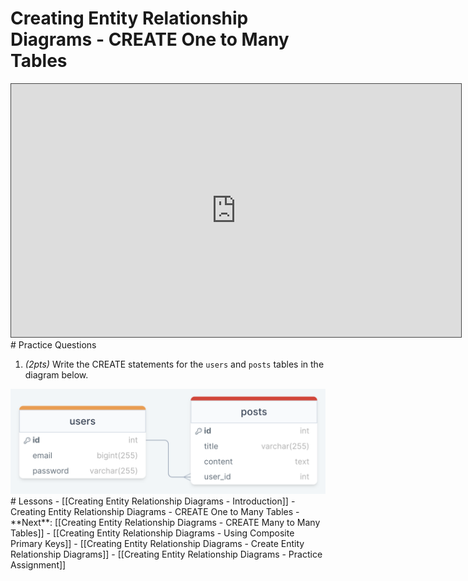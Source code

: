 
# Creating Entity Relationship Diagrams - CREATE One to Many Tables

<iframe src="https://egator.hosted.panopto.com/Panopto/Pages/Embed.aspx?id=d43d459b-9a76-48bf-bb0d-b11c015d3d30&autoplay=false&offerviewer=true&showtitle=true&showbrand=true&captions=false&interactivity=all" height="405" width="720" style="border: 1px solid #464646;" allowfullscreen allow="autoplay" aria-label="Panopto Embedded Video Player"></iframe>
# Practice Questions

1. *(2pts)* Write the CREATE statements for the `users` and `posts` tables in the diagram below. 

<img src="https://raw.githubusercontent.com/kellerflint/Class-Intro-SQL/hugo/content/Images/users_posts_erd.png">
# Lessons
- [[Creating Entity Relationship Diagrams - Introduction]]
- Creating Entity Relationship Diagrams - CREATE One to Many Tables
- **Next**: [[Creating Entity Relationship Diagrams - CREATE Many to Many Tables]]
- [[Creating Entity Relationship Diagrams - Using Composite Primary Keys]]
- [[Creating Entity Relationship Diagrams - Create Entity Relationship Diagrams]]
- [[Creating Entity Relationship Diagrams - Practice Assignment]]